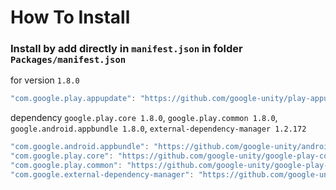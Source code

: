 # How To Install

### Install by add directly in `manifest.json` in folder `Packages/manifest.json`


for version `1.8.0`
```csharp
"com.google.play.appupdate": "https://github.com/google-unity/play-appupdate.git#1.8.0",
```


dependency `google.play.core 1.8.0`, `google.play.common 1.8.0`, `google.android.appbundle 1.8.0`, `external-dependency-manager 1.2.172`
```csharp
"com.google.android.appbundle": "https://github.com/google-unity/android-app-bundle.git#1.8.0",
"com.google.play.core": "https://github.com/google-unity/google-play-core.git#1.8.0",
"com.google.play.common": "https://github.com/google-unity/google-play-common.git#1.8.0",
"com.google.external-dependency-manager": "https://github.com/google-unity/external-dependency-manager.git#1.2.172",
```